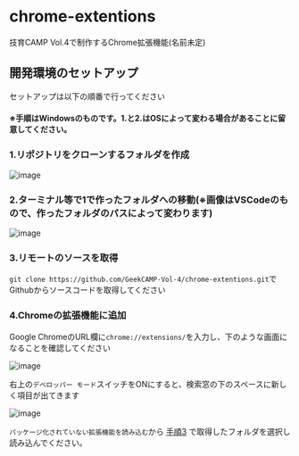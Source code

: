 # chrome-extentions
技育CAMP Vol.4で制作するChrome拡張機能(名前未定)

## 開発環境のセットアップ
セットアップは以下の順番で行ってください
#### ※手順はWindowsのものです。1.と2.はOSによって変わる場合があることに留意してください。

### 1.リポジトリをクローンするフォルダを作成

![image](https://github.com/GeekCAMP-Vol-4/chrome-extentions/assets/128397176/b680ba78-e3f9-4821-b819-e1bc33b01eec)

### 2.ターミナル等で1で作ったフォルダへの移動(※画像はVSCodeのもので、作ったフォルダのパスによって変わります)

![image](https://github.com/GeekCAMP-Vol-4/chrome-extentions/assets/128397176/5a2f2968-1ba3-4b6d-8523-edeeaa4f59a9)

### 3.リモートのソースを取得
``` git clone https://github.com/GeekCAMP-Vol-4/chrome-extentions.git ```でGithubからソースコードを取得してください

### 4.Chromeの拡張機能に追加
Google ChromeのURL欄に```chrome://extensions/```を入力し、下のような画面になることを確認してください

![image](https://github.com/GeekCAMP-Vol-4/chrome-extentions/assets/128397176/0cd575d8-fae5-4999-ba3e-5685320bacaa)

右上の```デベロッパー モード```スイッチをONにすると、検索窓の下のスペースに新しく項目が出てきます

![image](https://github.com/GeekCAMP-Vol-4/chrome-extentions/assets/128397176/636e4068-31d3-4d6b-8b48-0864785ca822)

```パッケージ化されていない拡張機能を読み込む```から [手順3](#3.リモートのソースを取得) で取得したフォルダを選択し読み込んでください。
